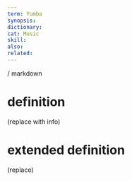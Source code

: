 ```yaml
---
term: Yumba
synopsis:
dictionary:
cat: Music
skill: 
also: 
related: 
---
```

/ 
  markdown
  # definition
  (replace with info)
  # extended definition
  (replace)
